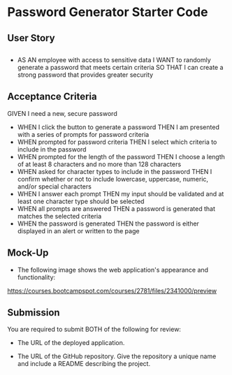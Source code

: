 # Password Generator Starter Code

## <h2>User Story<h2>

* AS AN employee with access to sensitive data
I WANT to randomly generate a password that meets certain criteria
SO THAT I can create a strong password that provides greater security

## Acceptance Criteria

GIVEN I need a new, secure password
* WHEN I click the button to generate a password
THEN I am presented with a series of prompts for password criteria
* WHEN prompted for password criteria
THEN I select which criteria to include in the password
* WHEN prompted for the length of the password
THEN I choose a length of at least 8 characters and no more than 128 characters
* WHEN asked for character types to include in the password
THEN I confirm whether or not to include lowercase, uppercase, numeric, and/or special characters
* WHEN I answer each prompt
THEN my input should be validated and at least one character type should be selected
* WHEN all prompts are answered
THEN a password is generated that matches the selected criteria
* WHEN the password is generated
THEN the password is either displayed in an alert or written to the page

## Mock-Up

* The following image shows the web application's appearance and functionality:

https://courses.bootcampspot.com/courses/2781/files/2341000/preview

## Submission

You are required to submit BOTH of the following for review:

* The URL of the deployed application.

* The URL of the GitHub repository. Give the repository a unique name and include a README describing the project.
